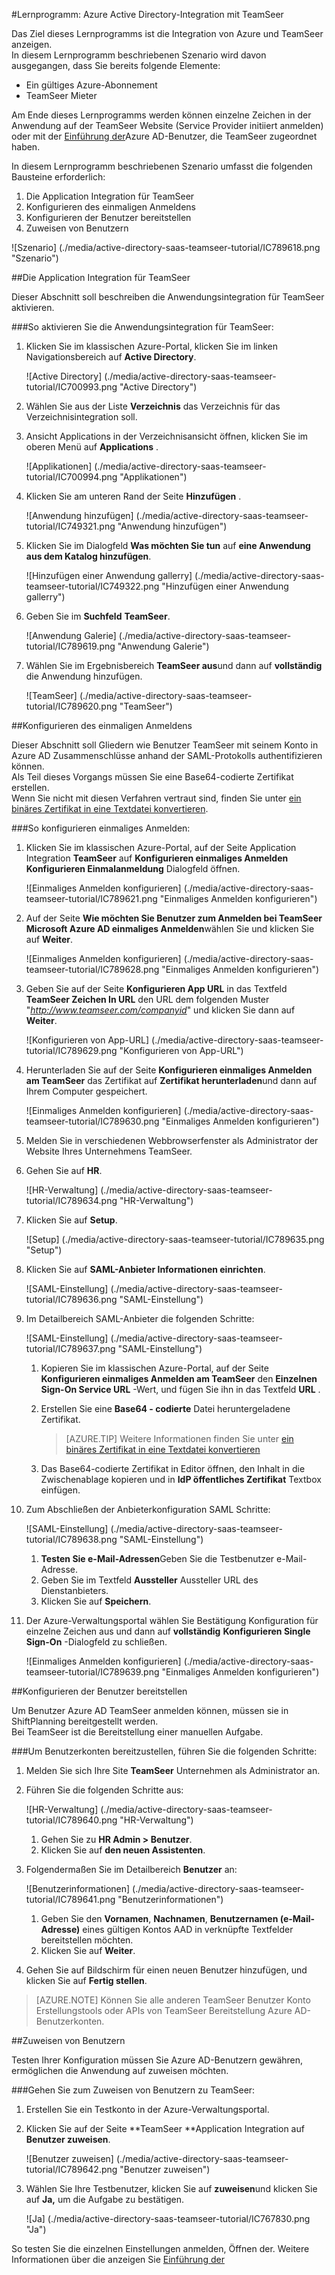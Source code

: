 <properties 
    pageTitle="Lernprogramm: Azure Active Directory-Integration mit TeamSeer | Microsoft Azure" 
    description="Erfahren Sie, wie mit TeamSeer in Azure Active Directory-auf automatisierte Bereitstellung und mehr!" 
    services="active-directory" 
    authors="jeevansd"  
    documentationCenter="na" 
    manager="femila"/>
<tags 
    ms.service="active-directory" 
    ms.devlang="na" 
    ms.topic="article" 
    ms.tgt_pltfrm="na" 
    ms.workload="identity" 
    ms.date="09/11/2016" 
    ms.author="jeedes" />

#<a name="tutorial-azure-active-directory-integration-with-teamseer"></a>Lernprogramm: Azure Active Directory-Integration mit TeamSeer
  
Das Ziel dieses Lernprogramms ist die Integration von Azure und TeamSeer anzeigen.  
In diesem Lernprogramm beschriebenen Szenario wird davon ausgegangen, dass Sie bereits folgende Elemente:

-   Ein gültiges Azure-Abonnement
-   TeamSeer Mieter
  
Am Ende dieses Lernprogramms werden können einzelne Zeichen in der Anwendung auf der TeamSeer Website (Service Provider initiiert anmelden) oder mit der [Einführung der](active-directory-saas-access-panel-introduction.md)Azure AD-Benutzer, die TeamSeer zugeordnet haben.
  
In diesem Lernprogramm beschriebenen Szenario umfasst die folgenden Bausteine erforderlich:

1.  Die Application Integration für TeamSeer
2.  Konfigurieren des einmaligen Anmeldens
3.  Konfigurieren der Benutzer bereitstellen
4.  Zuweisen von Benutzern

![Szenario] (./media/active-directory-saas-teamseer-tutorial/IC789618.png "Szenario")

##<a name="enabling-the-application-integration-for-teamseer"></a>Die Application Integration für TeamSeer
  
Dieser Abschnitt soll beschreiben die Anwendungsintegration für TeamSeer aktivieren.

###<a name="to-enable-the-application-integration-for-teamseer-perform-the-following-steps"></a>So aktivieren Sie die Anwendungsintegration für TeamSeer:

1.  Klicken Sie im klassischen Azure-Portal, klicken Sie im linken Navigationsbereich auf **Active Directory**.

    ![Active Directory] (./media/active-directory-saas-teamseer-tutorial/IC700993.png "Active Directory")

2.  Wählen Sie aus der Liste **Verzeichnis** das Verzeichnis für das Verzeichnisintegration soll.

3.  Ansicht Applications in der Verzeichnisansicht öffnen, klicken Sie im oberen Menü auf **Applications** .

    ![Applikationen] (./media/active-directory-saas-teamseer-tutorial/IC700994.png "Applikationen")

4.  Klicken Sie am unteren Rand der Seite **Hinzufügen** .

    ![Anwendung hinzufügen] (./media/active-directory-saas-teamseer-tutorial/IC749321.png "Anwendung hinzufügen")

5.  Klicken Sie im Dialogfeld **Was möchten Sie tun** auf **eine Anwendung aus dem Katalog hinzufügen**.

    ![Hinzufügen einer Anwendung gallerry] (./media/active-directory-saas-teamseer-tutorial/IC749322.png "Hinzufügen einer Anwendung gallerry")

6.  Geben Sie im **Suchfeld** **TeamSeer**.

    ![Anwendung Galerie] (./media/active-directory-saas-teamseer-tutorial/IC789619.png "Anwendung Galerie")

7.  Wählen Sie im Ergebnisbereich **TeamSeer aus**und dann auf **vollständig** die Anwendung hinzufügen.

    ![TeamSeer] (./media/active-directory-saas-teamseer-tutorial/IC789620.png "TeamSeer")

##<a name="configuring-single-sign-on"></a>Konfigurieren des einmaligen Anmeldens
  
Dieser Abschnitt soll Gliedern wie Benutzer TeamSeer mit seinem Konto in Azure AD Zusammenschlüsse anhand der SAML-Protokolls authentifizieren können.  
Als Teil dieses Vorgangs müssen Sie eine Base64-codierte Zertifikat erstellen.  
Wenn Sie nicht mit diesen Verfahren vertraut sind, finden Sie unter [ein binäres Zertifikat in eine Textdatei konvertieren](http://youtu.be/PlgrzUZ-Y1o).

###<a name="to-configure-single-sign-on-perform-the-following-steps"></a>So konfigurieren einmaliges Anmelden:

1.  Klicken Sie im klassischen Azure-Portal, auf der Seite Application Integration **TeamSeer** auf **Konfigurieren einmaliges Anmelden** **Konfigurieren Einmalanmeldung** Dialogfeld öffnen.

    ![Einmaliges Anmelden konfigurieren] (./media/active-directory-saas-teamseer-tutorial/IC789621.png "Einmaliges Anmelden konfigurieren")

2.  Auf der Seite **Wie möchten Sie Benutzer zum Anmelden bei TeamSeer** **Microsoft Azure AD einmaliges Anmelden**wählen Sie und klicken Sie auf **Weiter**.

    ![Einmaliges Anmelden konfigurieren] (./media/active-directory-saas-teamseer-tutorial/IC789628.png "Einmaliges Anmelden konfigurieren")

3.  Geben Sie auf der Seite **Konfigurieren App URL** in das Textfeld **TeamSeer Zeichen In URL** den URL dem folgenden Muster "*http://www.teamseer.com/companyid*" und klicken Sie dann auf **Weiter**.

    ![Konfigurieren von App-URL] (./media/active-directory-saas-teamseer-tutorial/IC789629.png "Konfigurieren von App-URL")

4.  Herunterladen Sie auf der Seite **Konfigurieren einmaliges Anmelden am TeamSeer** das Zertifikat auf **Zertifikat herunterladen**und dann auf Ihrem Computer gespeichert.

    ![Einmaliges Anmelden konfigurieren] (./media/active-directory-saas-teamseer-tutorial/IC789630.png "Einmaliges Anmelden konfigurieren")

5.  Melden Sie in verschiedenen Webbrowserfenster als Administrator der Website Ihres Unternehmens TeamSeer.

6.  Gehen Sie auf **HR**.

    ![HR-Verwaltung] (./media/active-directory-saas-teamseer-tutorial/IC789634.png "HR-Verwaltung")

7.  Klicken Sie auf **Setup**.

    ![Setup] (./media/active-directory-saas-teamseer-tutorial/IC789635.png "Setup")

8.  Klicken Sie auf **SAML-Anbieter Informationen einrichten**.

    ![SAML-Einstellung] (./media/active-directory-saas-teamseer-tutorial/IC789636.png "SAML-Einstellung")

9.  Im Detailbereich SAML-Anbieter die folgenden Schritte:

    ![SAML-Einstellung] (./media/active-directory-saas-teamseer-tutorial/IC789637.png "SAML-Einstellung")

    1.  Kopieren Sie im klassischen Azure-Portal, auf der Seite **Konfigurieren einmaliges Anmelden am TeamSeer** den **Einzelnen Sign-On Service URL** -Wert, und fügen Sie ihn in das Textfeld **URL** .
    2.  Erstellen Sie eine **Base64 - codierte** Datei heruntergeladene Zertifikat.  

        >[AZURE.TIP] Weitere Informationen finden Sie unter [ein binäres Zertifikat in eine Textdatei konvertieren](http://youtu.be/PlgrzUZ-Y1o)

    3.  Das Base64-codierte Zertifikat in Editor öffnen, den Inhalt in die Zwischenablage kopieren und in **IdP öffentliches Zertifikat** Textbox einfügen.

10. Zum Abschließen der Anbieterkonfiguration SAML Schritte:

    ![SAML-Einstellung] (./media/active-directory-saas-teamseer-tutorial/IC789638.png "SAML-Einstellung")

    1.  **Testen Sie e-Mail-Adressen**Geben Sie die Testbenutzer e-Mail-Adresse.
    2.  Geben Sie im Textfeld **Aussteller** Aussteller URL des Dienstanbieters.
    3.  Klicken Sie auf **Speichern**.

11. Der Azure-Verwaltungsportal wählen Sie Bestätigung Konfiguration für einzelne Zeichen aus und dann auf **vollständig** **Konfigurieren Single Sign-On** -Dialogfeld zu schließen.

    ![Einmaliges Anmelden konfigurieren] (./media/active-directory-saas-teamseer-tutorial/IC789639.png "Einmaliges Anmelden konfigurieren")

##<a name="configuring-user-provisioning"></a>Konfigurieren der Benutzer bereitstellen
  
Um Benutzer Azure AD TeamSeer anmelden können, müssen sie in ShiftPlanning bereitgestellt werden.  
Bei TeamSeer ist die Bereitstellung einer manuellen Aufgabe.

###<a name="to-provision-a-user-accounts-perform-the-following-steps"></a>Um Benutzerkonten bereitzustellen, führen Sie die folgenden Schritte:

1.  Melden Sie sich Ihre Site **TeamSeer** Unternehmen als Administrator an.

2.  Führen Sie die folgenden Schritte aus:

    ![HR-Verwaltung] (./media/active-directory-saas-teamseer-tutorial/IC789640.png "HR-Verwaltung")

    1.  Gehen Sie zu **HR Admin \> Benutzer**.
    2.  Klicken Sie auf **den neuen Assistenten**.

3.  Folgendermaßen Sie im Detailbereich **Benutzer** an:

    ![Benutzerinformationen] (./media/active-directory-saas-teamseer-tutorial/IC789641.png "Benutzerinformationen")

    1.  Geben Sie den **Vornamen**, **Nachnamen**, **Benutzernamen (e-Mail-Adresse)** eines gültigen Kontos AAD in verknüpfte Textfelder bereitstellen möchten.
    2.  Klicken Sie auf **Weiter**.

4.  Gehen Sie auf Bildschirm für einen neuen Benutzer hinzufügen, und klicken Sie auf **Fertig stellen**.

>[AZURE.NOTE] Können Sie alle anderen TeamSeer Benutzer Konto Erstellungstools oder APIs von TeamSeer Bereitstellung Azure AD-Benutzerkonten.

##<a name="assigning-users"></a>Zuweisen von Benutzern
  
Testen Ihrer Konfiguration müssen Sie Azure AD-Benutzern gewähren, ermöglichen die Anwendung auf zuweisen möchten.

###<a name="to-assign-users-to-teamseer-perform-the-following-steps"></a>Gehen Sie zum Zuweisen von Benutzern zu TeamSeer:

1.  Erstellen Sie ein Testkonto in der Azure-Verwaltungsportal.

2.  Klicken Sie auf der Seite **TeamSeer **Application Integration auf **Benutzer zuweisen**.

    ![Benutzer zuweisen] (./media/active-directory-saas-teamseer-tutorial/IC789642.png "Benutzer zuweisen")

3.  Wählen Sie Ihre Testbenutzer, klicken Sie auf **zuweisen**und klicken Sie auf **Ja,** um die Aufgabe zu bestätigen.

    ![Ja] (./media/active-directory-saas-teamseer-tutorial/IC767830.png "Ja")
  
So testen Sie die einzelnen Einstellungen anmelden, Öffnen der. Weitere Informationen über die anzeigen Sie [Einführung der](active-directory-saas-access-panel-introduction.md)